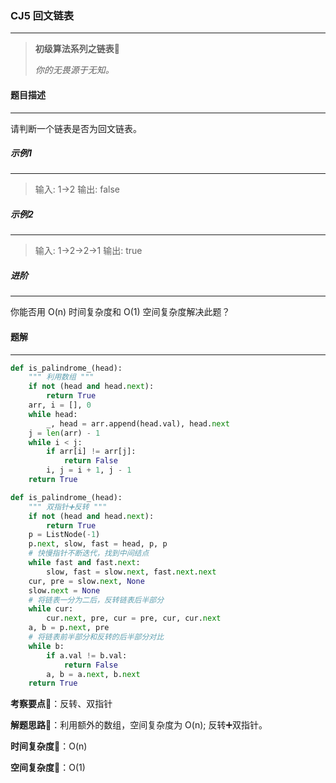 ### CJ5 回文链表

---



> **初级算法系列之链表**🌈
>
> *你的无畏源于无知。*



#### 题目描述

---

请判断一个链表是否为回文链表。



##### 示例1

---

> 输入: 1->2
> 输出: false

##### 示例2

---

> 输入: 1->2->2->1
> 输出: true



##### 进阶

---

你能否用 O(n) 时间复杂度和 O(1) 空间复杂度解决此题？



#### 题解

---

```python
def is_palindrome_(head):
    """ 利用数组 """
    if not (head and head.next):
        return True
    arr, i = [], 0
    while head:
        _, head = arr.append(head.val), head.next
    j = len(arr) - 1
    while i < j:
        if arr[i] != arr[j]:
            return False
        i, j = i + 1, j - 1
    return True
```



```python
def is_palindrome_(head):
    """ 双指针➕反转 """
    if not (head and head.next):
        return True
    p = ListNode(-1)
    p.next, slow, fast = head, p, p
    # 快慢指针不断迭代，找到中间结点
    while fast and fast.next:
        slow, fast = slow.next, fast.next.next
    cur, pre = slow.next, None
    slow.next = None
    # 将链表一分为二后，反转链表后半部分
    while cur:
        cur.next, pre, cur = pre, cur, cur.next
    a, b = p.next, pre
    # 将链表前半部分和反转的后半部分对比
    while b:
        if a.val != b.val:
            return False
        a, b = a.next, b.next
    return True
```



**考察要点**🍥：反转、双指针

**解题思路**🍬：利用额外的数组，空间复杂度为 O(n); 反转➕双指针。



**时间复杂度**🍉：O(n)

**空间复杂度**🍭：O(1)

